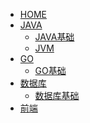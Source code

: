 <!-- 这是侧边栏文件 -->
<!-- 开启侧边栏：loadSidebar: true -->
<!-- 
* [Home](/)

* [JAVA](java/README.md)
* * [JAVA基础](java/base.md)
* * [JVM](java/jvm.md)

* [数据库](database/README.md)
* * [数据库基础](database/base.md) -->


- [HOME](/)
- [JAVA](java/README.md)
    - [JAVA基础](java/base.md)
	- [JVM](java/jvm.md)
- [GO](go/README.md)
    - [GO基础](go/base.md)
- [数据库](database/README.md)
    - [数据库基础](database/base.md)
- [前端](front-end/README.md)



